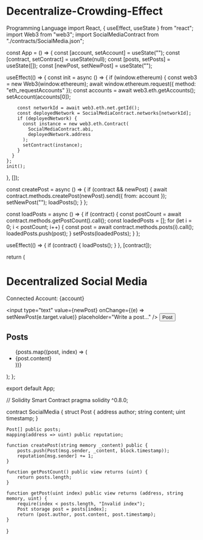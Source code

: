 # Decentralize-Crowding-Effect
Programming Language
import React, { useEffect, useState } from "react";
import Web3 from "web3";
import SocialMediaContract from "./contracts/SocialMedia.json";

const App = () => {
  const [account, setAccount] = useState("");
  const [contract, setContract] = useState(null);
  const [posts, setPosts] = useState([]);
  const [newPost, setNewPost] = useState("");

  useEffect(() => {
    const init = async () => {
      if (window.ethereum) {
        const web3 = new Web3(window.ethereum);
        await window.ethereum.request({ method: "eth_requestAccounts" });
        const accounts = await web3.eth.getAccounts();
        setAccount(accounts[0]);

        const networkId = await web3.eth.net.getId();
        const deployedNetwork = SocialMediaContract.networks[networkId];
        if (deployedNetwork) {
          const instance = new web3.eth.Contract(
            SocialMediaContract.abi,
            deployedNetwork.address
          );
          setContract(instance);
        }
      }
    };
    init();
  }, []);

  const createPost = async () => {
    if (contract && newPost) {
      await contract.methods.createPost(newPost).send({ from: account });
      setNewPost("");
      loadPosts();
    }
  };

  const loadPosts = async () => {
    if (contract) {
      const postCount = await contract.methods.getPostCount().call();
      const loadedPosts = [];
      for (let i = 0; i < postCount; i++) {
        const post = await contract.methods.posts(i).call();
        loadedPosts.push(post);
      }
      setPosts(loadedPosts);
    }
  };

  useEffect(() => {
    if (contract) {
      loadPosts();
    }
  }, [contract]);

  return (
    <div>
      <h1>Decentralized Social Media</h1>
      <p>Connected Account: {account}</p>
      <input
        type="text"
        value={newPost}
        onChange={(e) => setNewPost(e.target.value)}
        placeholder="Write a post..."
      />
      <button onClick={createPost}>Post</button>
      <h2>Posts</h2>
      <ul>
        {posts.map((post, index) => (
          <li key={index}>{post.content}</li>
        ))}
      </ul>
    </div>
  );
};

export default App;

// Solidity Smart Contract
pragma solidity ^0.8.0;

contract SocialMedia {
    struct Post {
        address author;
        string content;
        uint timestamp;
    }
    
    Post[] public posts;
    mapping(address => uint) public reputation;

    function createPost(string memory _content) public {
        posts.push(Post(msg.sender, _content, block.timestamp));
        reputation[msg.sender] += 1;
    }

    function getPostCount() public view returns (uint) {
        return posts.length;
    }

    function getPost(uint index) public view returns (address, string memory, uint) {
        require(index < posts.length, "Invalid index");
        Post storage post = posts[index];
        return (post.author, post.content, post.timestamp);
    }
}
